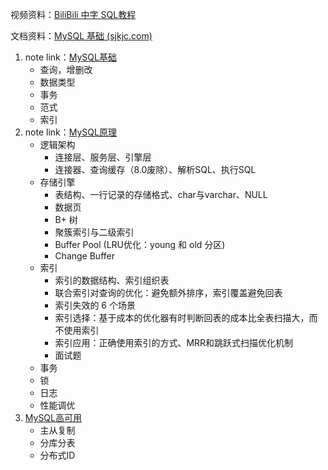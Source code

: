 视频资料：[BiliBili 中字 SQL教程](https://www.bilibili.com/video/BV1UE41147KC/?p=9&share_source=copy_web&vd_source=a37109c4e6370e2d7ea80031c171da1aa)

文档资料：[MySQL 基础 (sjkjc.com)](https://www.sjkjc.com/mysql/data-query/)


1. note link：[MySQL基础](https://github.com/YuqingXiong/database/blob/master/1_MySQL基础.md)
   - 查询，增删改
   - 数据类型
   - 事务
   - 范式
   - 索引
2. note link：[MySQL原理](https://github.com/YuqingXiong/database/blob/master/2_MySQL原理.md)
   - 逻辑架构
     - 连接层、服务层、引擎层 
     - 连接器、查询缓存（8.0废除）、解析SQL、执行SQL
   - 存储引擎
     - 表结构、一行记录的存储格式、char与varchar、NULL
     - 数据页
     - B+ 树
     - 聚簇索引与二级索引
     - Buffer Pool (LRU优化：young 和 old 分区)
     - Change Buffer
   - 索引
     - 索引的数据结构、索引组织表
     - 联合索引对查询的优化：避免额外排序，索引覆盖避免回表
     - 索引失效的 6 个场景
     - 索引选择：基于成本的优化器有时判断回表的成本比全表扫描大，而不使用索引
     - 索引应用：正确使用索引的方式、MRR和跳跃式扫描优化机制
     - 面试题
   - 事务
   - 锁
   - 日志
   - 性能调优
3. [MySQL高可用]()
   - 主从复制 
   - 分库分表 
   - 分布式ID